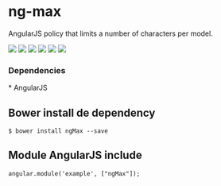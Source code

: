 ng-max
===========
AngularJS policy that limits a number of characters per model.

<p>
  <a href="https://gitter.im/miamarti/ng-max" target="_blank"><img src="https://img.shields.io/gitter/room/nwjs/nw.js.svg"></a>
  <img src="https://img.shields.io/badge/ngMax-release-green.svg">
  <img src="https://img.shields.io/badge/version-1.0.1-blue.svg">
  <img src="https://img.shields.io/github/license/mashape/apistatus.svg">
  <a href="https://github.com/miamarti/ng-max/tarball/master"><img src="https://img.shields.io/github/downloads/atom/atom/latest/total.svg"></a>
  <img src="https://img.shields.io/bower/v/bootstrap.svg">
</p>

<h3>Dependencies</h3>
* AngularJS

## Bower install de dependency
```
$ bower install ngMax --save
```

## Module AngularJS include
```
angular.module('example', ["ngMax"]);
```
